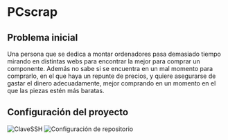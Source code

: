 # PCscrap

## Problema inicial

Una persona que se dedica a montar ordenadores pasa demasiado tiempo mirando en distintas webs para encontrar la mejor para comprar un componente. Además no sabe si se encuentra en un mal momento para comprarlo, en el que haya un repunte de precios, y quiere asegurarse de gastar el dinero adecuadamente, mejor comprando en un momento en el que las piezas estén más baratas.

## Configuración del proyecto

![ClaveSSH](https://github.com/DarckMonster/PCscrap/Docs/ClaveSSH.png)
![Configuración de repositorio](https://github.com/DarckMonster/PCscrap/Docs/gitConfig.png)

